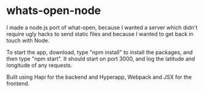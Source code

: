 # whats-open-node
I made a node.js port of what-open, because I wanted a server which didn't require ugly hacks to send static files and because I wanted to get back in touch with Node.

To start the app, download, type "npm install" to install the packages, and then type "npm start". It should start on port 3000, and log the latitude and longitude of any requests.

Built using Hapi for the backend and Hyperapp, Webpack and JSX for the frontend.
